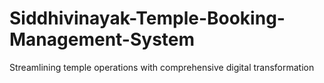 # Siddhivinayak-Temple-Booking-Management-System
Streamlining temple operations with comprehensive digital transformation
